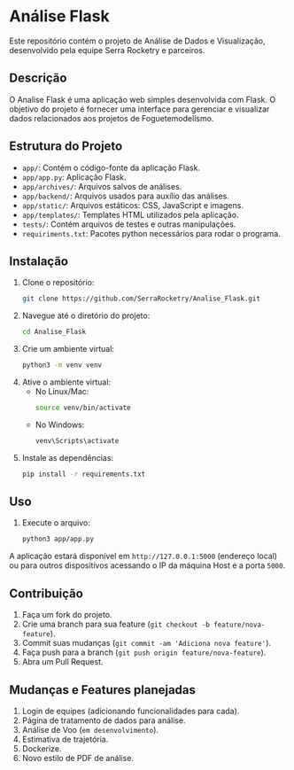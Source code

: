 # Análise Flask

Este repositório contém o projeto de Análise de Dados e Visualização, desenvolvido pela equipe Serra Rocketry e parceiros.

## Descrição

O Analise Flask é uma aplicação web simples desenvolvida com Flask. O objetivo do projeto é fornecer uma interface para gerenciar e visualizar dados relacionados aos projetos de Foguetemodelismo.

## Estrutura do Projeto

- `app/`: Contém o código-fonte da aplicação Flask.
- `app/app.py`: Aplicação Flask.
- `app/archives/`: Arquivos salvos de análises.
- `app/backend/`: Arquivos usados para auxílio das análises.
- `app/static/`: Arquivos estáticos: CSS, JavaScript e imagens.
- `app/templates/`: Templates HTML utilizados pela aplicação.
- `tests/`: Contém arquivos de testes e outras manipulações.
- `requiriments.txt`: Pacotes python necessários para rodar o programa.

## Instalação

1. Clone o repositório:
   ```bash
   git clone https://github.com/SerraRocketry/Analise_Flask.git
   ```
2. Navegue até o diretório do projeto:
   ```bash
   cd Analise_Flask
   ```
3. Crie um ambiente virtual:
   ```bash
   python3 -m venv venv
   ```
4. Ative o ambiente virtual:
   - No Linux/Mac:
     ```bash
     source venv/bin/activate
     ```
   - No Windows:
     ```bash
     venv\Scripts\activate
     ```
5. Instale as dependências:
   ```bash
   pip install -r requirements.txt
   ```

## Uso

1. Execute o arquivo:
   ```bash
   python3 app/app.py
   ```

A aplicação estará disponível em `http://127.0.0.1:5000` (endereço local) ou para outros dispositivos acessando o IP da máquina Host e a porta `5000`.

## Contribuição

1. Faça um fork do projeto.
2. Crie uma branch para sua feature (`git checkout -b feature/nova-feature`).
3. Commit suas mudanças (`git commit -am 'Adiciona nova feature'`).
4. Faça push para a branch (`git push origin feature/nova-feature`).
5. Abra um Pull Request.

## Mudanças e Features planejadas

1. Login de equipes (adicionando funcionalidades para cada).
2. Página de tratamento de dados para análise.
3. Análise de Voo (`em desenvolvimento`).
4. Estimativa de trajetória.
5. Dockerize.
6. Novo estilo de PDF de análise.
